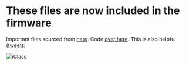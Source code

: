 # These files are now included in the firmware

Important files sourced from [here](https://gitlab.com/bettse/iclassreader/-/tree/master/include). Code [over here](https://github.com/flipperdevices/flipperzero-firmware/pull/1298). This is also helpful ([tweet](https://twitter.com/infosecfriends/status/799003935876870144)):

![iClass](https://user-images.githubusercontent.com/57457139/176918175-2bfae56d-3c40-497a-ae0d-1ccaaaac09d1.png)

